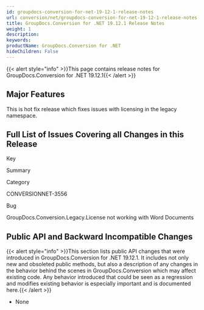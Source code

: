 ```yaml
---
id: groupdocs-conversion-for-net-19-12-1-release-notes
url: conversion/net/groupdocs-conversion-for-net-19-12-1-release-notes
title: GroupDocs.Conversion for .NET 19.12.1 Release Notes
weight: 1
description: 
keywords: 
productName: GroupDocs.Conversion for .NET
hideChildren: False
---
```

{{< alert style="info" >}}This page contains release notes for GroupDocs.Conversion for .NET 19.12.1{{< /alert >}}

## Major Features

This is hot fix release which fixes issues with licensing in the legacy namespace.

## Full List of Issues Covering all Changes in this Release

Key

Summary

Category

CONVERSIONNET-3556

Bug

GroupDocs.Conversion.Legacy.License not working with Word Documents

## Public API and Backward Incompatible Changes

{{< alert style="info" >}}This section lists public API changes that were introduced in GroupDocs.Conversion for .NET 19.12.1. It includes not only new and obsoleted public methods, but also a description of any changes in the behavior behind the scenes in GroupDocs.Conversion which may affect existing code. Any behavior introduced that could be seen as a regression and modifies existing behavior is especially important and is documented here.{{< /alert >}}

*   None
